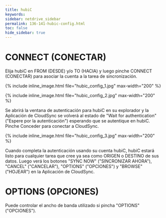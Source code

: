 ```yaml
---
title: hubiC
keywords:
sidebar: netdrive_sidebar
permalink: 136-141-hubic-config.html
toc: false
hide_sidebar: true
---
```


CONNECT (CONECTAR)
==================
Elija hubiC en FROM (DESDE) y/o TO (HACIA) y luego pinche CONNECT (CONECTAR) para asociar la cuenta a la tarea de sincronización.


{% include inline_image.html file="hubic_config_1.jpg" max-width="200" %}


{% include inline_image.html file="hubic_config_2.jpg" max-width="200" %}


Se abrirá la ventana de autenticación para hubiC en su explorador y la Aplicación de CloudSync se volverá al estado de "Wait for authentication" ("Espere por la autenticación") esperando que se autentique en hubiC. Pinche Conceder para conectar a CloudSync.


{% include inline_image.html file="hubic_config_3.jpg" max-width="200" %}

Cuando completa la autenticación usando su cuenta hubiC, hubiC estará listo para cualquier tarea que cree ya sea como ORIGEN o DESTINO de sus datos. Luego verá los botones "SYNC NOW" ("SINCRONIZAR AHORA"), "CANCEL" ("CANCELAR"), "OPTIONS" ("OPCIONES") y "BROWSE" ("HOJEAR") en la Aplicación de CloudSync.


OPTIONS (OPCIONES)
==================
Puede controlar el ancho de banda utilizado si pincha "OPTIONS" ("OPCIONES").


